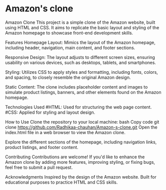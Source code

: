 # Amazon's clone
 
Amazon Clone
This project is a simple clone of the Amazon website, built using HTML and CSS. It aims to replicate the basic layout and styling of the Amazon homepage to showcase front-end development skills.

Features
Homepage Layout: Mimics the layout of the Amazon homepage, including header, navigation, main content, and footer sections.

Responsive Design: The layout adjusts to different screen sizes, ensuring usability on various devices, such as desktops, tablets, and smartphones.

Styling: Utilizes CSS to apply styles and formatting, including fonts, colors, and spacing, to closely resemble the original Amazon design.

Static Content: The clone includes placeholder content and images to simulate product listings, banners, and other elements found on the Amazon homepage.

Technologies Used
#HTML: Used for structuring the web page content.
#CSS: Applied for styling and layout design.

How to Use
Clone the repository to your local machine:
bash
Copy code
git clone https://github.com/Radhikaa-chauhan/Amazon-s-clone.git
Open the index.html file in a web browser to view the Amazon clone.

Explore the different sections of the homepage, including navigation links, product listings, and footer content.

Contributing
Contributions are welcome! If you'd like to enhance the Amazon clone by adding more features, improving styling, or fixing bugs, feel free to submit a pull request.

Acknowledgments
Inspired by the design of the Amazon website.
Built for educational purposes to practice HTML and CSS skills.
